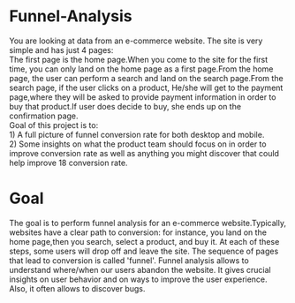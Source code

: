 # Funnel-Analysis
You are looking at data from an e-commerce website. The site is very simple and has just 4 pages: <br /> The first page is the home page.When you come to the site for the first time, you can only land on the home page as a first page.From the home page, the user can perform a search and land on the search page.From the search page, if the user clicks on a product, He/she will get to the payment page,where they will be asked to provide payment information in order to buy that product.If user does decide to buy, she ends up on the confirmation page.<br /> Goal of this project is to:<br /> 1) A full picture of funnel conversion rate for both desktop and mobile.<br />2) Some insights on what the product team should focus on in order to improve conversion rate as well as anything you might discover that could help improve 18 conversion rate. 
# Goal
 <p>The goal is to perform funnel analysis for an e-commerce website.Typically, websites have a clear path to conversion: for instance, you land on the home page,then you search, select a product, and buy it. At each of these steps, some users will drop off and leave the site. The sequence of pages that lead to conversion is called 'funnel'. Funnel analysis allows to understand where/when our users abandon the website. It gives crucial insights on user behavior and on ways to improve the user experience. Also, it often allows to discover bugs.</p>
